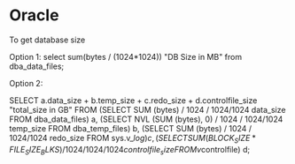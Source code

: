 # Oracle
To get database size

Option 1:
select sum(bytes / (1024*1024)) "DB Size in MB" from dba_data_files; 

Option 2:

SELECT a.data_size + b.temp_size + c.redo_size + d.controlfile_size 
"total_size in GB" 
FROM (SELECT SUM (bytes) / 1024 / 1024/1024 data_size FROM dba_data_files) a, 
(SELECT NVL (SUM (bytes), 0) / 1024 / 1024/1024 temp_size 
FROM dba_temp_files) b, 
(SELECT SUM (bytes) / 1024 / 1024/1024 redo_size FROM sys.v_$log) c, 
(SELECT SUM (BLOCK_SIZE * FILE_SIZE_BLKS) / 1024 / 1024/1024 
controlfile_size 
FROM v$controlfile) d;


